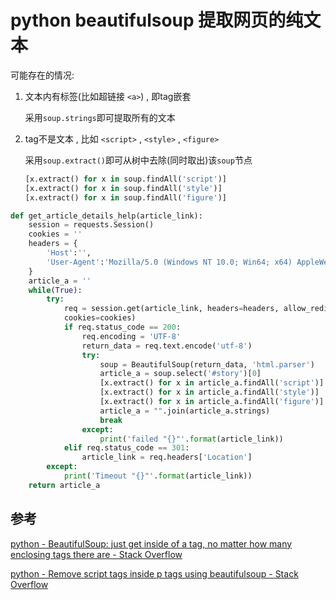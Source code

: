 # python beautifulsoup 提取网页的纯文本

可能存在的情况:

1. 文本内有标签(比如超链接 `<a>`) , 即tag嵌套

    采用`soup.strings`即可提取所有的文本

2. tag不是文本 , 比如 `<script>` , `<style>` , `<figure>`

    采用`soup.extract()`即可从树中去除(同时取出)该`soup`节点
    ```python
    [x.extract() for x in soup.findAll('script')]
    [x.extract() for x in soup.findAll('style')]
    [x.extract() for x in soup.findAll('figure')]
    ```

```python
def get_article_details_help(article_link):
    session = requests.Session()
    cookies = ''
    headers = {
        'Host':'',
        'User-Agent':'Mozilla/5.0 (Windows NT 10.0; Win64; x64) AppleWebKit/537.36 (KHTML, like Gecko) Chrome/63.0.3239.84 Safari/537.36',
    }
    article_a = ''
    while(True):
        try:
            req = session.get(article_link, headers=headers, allow_redirects=False, timeout=10,
            cookies=cookies)
            if req.status_code == 200:
                req.encoding = 'UTF-8'
                return_data = req.text.encode('utf-8')                
                try:
                    soup = BeautifulSoup(return_data, 'html.parser')
                    article_a = soup.select('#story')[0]
                    [x.extract() for x in article_a.findAll('script')]
                    [x.extract() for x in article_a.findAll('style')]
                    [x.extract() for x in article_a.findAll('figure')]
                    article_a = "".join(article_a.strings)
                    break
                except:
                    print('failed "{}"'.format(article_link))
            elif req.status_code == 301:
                article_link = req.headers['Location']
        except:
            print('Timeout "{}"'.format(article_link))
    return article_a
```

## 参考

[python - BeautifulSoup: just get inside of a tag, no matter how many enclosing tags there are - Stack Overflow](https://stackoverflow.com/questions/2957013/beautifulsoup-just-get-inside-of-a-tag-no-matter-how-many-enclosing-tags-there)

[python - Remove script tags inside p tags using beautifulsoup - Stack Overflow](https://stackoverflow.com/questions/25215922/remove-script-tags-inside-p-tags-using-beautifulsoup)